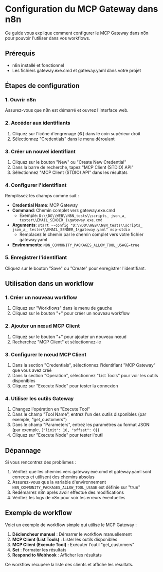 # Configuration du MCP Gateway dans n8n

Ce guide vous explique comment configurer le MCP Gateway dans n8n pour pouvoir l'utiliser dans vos workflows.

## Prérequis

- n8n installé et fonctionnel
- Les fichiers gateway.exe.cmd et gateway.yaml dans votre projet

## Étapes de configuration

### 1. Ouvrir n8n

Assurez-vous que n8n est démarré et ouvrez l'interface web.

### 2. Accéder aux identifiants

1. Cliquez sur l'icône d'engrenage (⚙️) dans le coin supérieur droit
2. Sélectionnez "Credentials" dans le menu déroulant

### 3. Créer un nouvel identifiant

1. Cliquez sur le bouton "New" ou "Create New Credential"
2. Dans la barre de recherche, tapez "MCP Client (STDIO) API"
3. Sélectionnez "MCP Client (STDIO) API" dans les résultats

### 4. Configurer l'identifiant

Remplissez les champs comme suit :

- **Credential Name**: MCP Gateway
- **Command**: Chemin complet vers gateway.exe.cmd
  - Exemple: `D:\\DO\\WEB\\N8N_tests\\scripts_ json_a_ tester\\EMAIL_SENDER_1\gateway.exe.cmd`
- **Arguments**: `start --config "D:\\DO\\WEB\\N8N_tests\\scripts_ json_a_ tester\\EMAIL_SENDER_1\gateway.yaml" mcp-stdio`
  - Remplacez le chemin par le chemin complet vers votre fichier gateway.yaml
- **Environments**: `N8N_COMMUNITY_PACKAGES_ALLOW_TOOL_USAGE=true`

### 5. Enregistrer l'identifiant

Cliquez sur le bouton "Save" ou "Create" pour enregistrer l'identifiant.

## Utilisation dans un workflow

### 1. Créer un nouveau workflow

1. Cliquez sur "Workflows" dans le menu de gauche
2. Cliquez sur le bouton "+" pour créer un nouveau workflow

### 2. Ajouter un nœud MCP Client

1. Cliquez sur le bouton "+" pour ajouter un nouveau nœud
2. Recherchez "MCP Client" et sélectionnez-le

### 3. Configurer le nœud MCP Client

1. Dans la section "Credentials", sélectionnez l'identifiant "MCP Gateway" que vous avez créé
2. Dans la section "Operation", sélectionnez "List Tools" pour voir les outils disponibles
3. Cliquez sur "Execute Node" pour tester la connexion

### 4. Utiliser les outils Gateway

1. Changez l'opération en "Execute Tool"
2. Dans le champ "Tool Name", entrez l'un des outils disponibles (par exemple, "get_customers")
3. Dans le champ "Parameters", entrez les paramètres au format JSON (par exemple, `{"limit": 10, "offset": 0}`)
4. Cliquez sur "Execute Node" pour tester l'outil

## Dépannage

Si vous rencontrez des problèmes :

1. Vérifiez que les chemins vers gateway.exe.cmd et gateway.yaml sont corrects et utilisent des chemins absolus
2. Assurez-vous que la variable d'environnement `N8N_COMMUNITY_PACKAGES_ALLOW_TOOL_USAGE` est définie sur "true"
3. Redémarrez n8n après avoir effectué des modifications
4. Vérifiez les logs de n8n pour voir les erreurs éventuelles

## Exemple de workflow

Voici un exemple de workflow simple qui utilise le MCP Gateway :

1. **Déclencheur manuel** : Démarrer le workflow manuellement
2. **MCP Client (List Tools)** : Lister les outils disponibles
3. **MCP Client (Execute Tool)** : Exécuter l'outil "get_customers"
4. **Set** : Formater les résultats
5. **Respond to Webhook** : Afficher les résultats

Ce workflow récupère la liste des clients et affiche les résultats.

